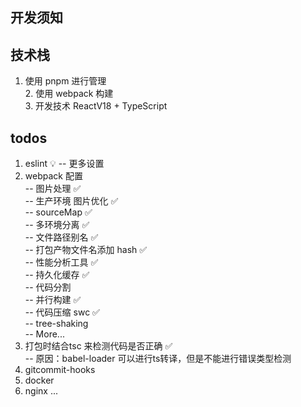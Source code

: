 
## 开发须知

## 技术栈
  1. 使用 pnpm 进行管理  
	2. 使用 webpack 构建  
	3. 开发技术 ReactV18 + TypeScript  

## todos
1. eslint 💡
	-- 更多设置
2. webpack 配置  
	-- 图片处理 ✅  
	-- 生产环境 图片优化 ✅  
	-- sourceMap ✅  
	-- 多环境分离 ✅  
	-- 文件路径别名 ✅  
	-- 打包产物文件名添加 hash ✅  
	-- 性能分析工具 ✅  
	-- 持久化缓存 ✅  
	-- 代码分割  
	-- 并行构建 ✅  
	-- 代码压缩 swc ✅  
	-- tree-shaking  
	-- More...  
3. 打包时结合tsc 来检测代码是否正确 ✅  
	-- 原因：babel-loader 可以进行ts转译，但是不能进行错误类型检测
5. gitcommit-hooks
6. docker
7. nginx
...